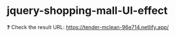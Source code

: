 # jquery-shopping-mall-UI-effect
:question: Check the result URL: https://tender-mclean-96e714.netlify.app/
